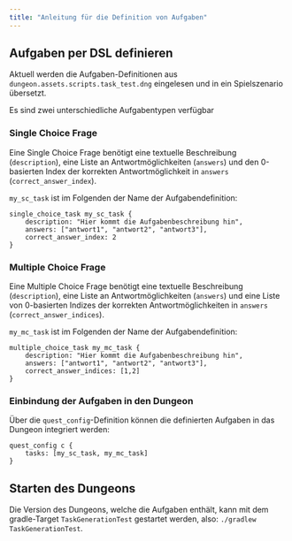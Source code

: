 ```yaml
---
title: "Anleitung für die Definition von Aufgaben"
---
```


## Aufgaben per DSL definieren

Aktuell werden die Aufgaben-Definitionen aus `dungeon.assets.scripts.task_test.dng` eingelesen und
in ein Spielszenario übersetzt.

Es sind zwei unterschiedliche Aufgabentypen verfügbar

### Single Choice Frage

Eine Single Choice Frage benötigt eine textuelle Beschreibung (`description`),
eine Liste an Antwortmöglichkeiten (`answers`) und den 0-basierten
Index der korrekten Antwortmöglichkeit in `answers` (`correct_answer_index`).

`my_sc_task` ist im Folgenden der Name der Aufgabendefinition:

```
single_choice_task my_sc_task {
    description: "Hier kommt die Aufgabenbeschreibung hin",
    answers: ["antwort1", "antwort2", "antwort3"],
    correct_answer_index: 2
}
```

### Multiple Choice Frage

Eine Multiple Choice Frage benötigt eine textuelle Beschreibung (`description`),
eine Liste an Antwortmöglichkeiten (`answers`) und eine Liste von 0-basierten
Indizes der korrekten Antwortmöglichkeiten in `answers` (`correct_answer_indices`).

`my_mc_task` ist im Folgenden der Name der Aufgabendefinition:
```
multiple_choice_task my_mc_task {
    description: "Hier kommt die Aufgabenbeschreibung hin",
    answers: ["antwort1", "antwort2", "antwort3"],
    correct_answer_indices: [1,2]
}
```

### Einbindung der Aufgaben in den Dungeon

Über die `quest_config`-Definition können die definierten Aufgaben in das Dungeon integriert werden:

```
quest_config c {
    tasks: [my_sc_task, my_mc_task]
}
```

## Starten des Dungeons

Die Version des Dungeons, welche die Aufgaben enthält, kann mit dem gradle-Target `TaskGenerationTest`
gestartet werden, also: `./gradlew TaskGenerationTest`.
